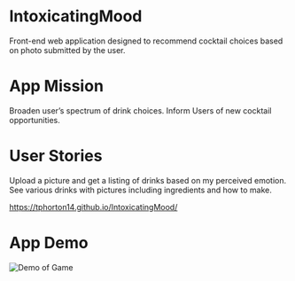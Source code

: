 # IntoxicatingMood
Front-end web application designed to recommend cocktail choices based on photo submitted by the user.

# App Mission
Broaden user’s spectrum of drink choices.
Inform Users of new cocktail opportunities.

# User Stories
Upload a picture and get a listing of drinks based on my perceived emotion.
See various drinks with pictures including ingredients and how to make.

https://tphorton14.github.io/IntoxicatingMood/

# App Demo

![Demo of Game](https://github.com/Tphorton14/IntoxicatingMood/blob/master/gifs/drinks.gif)
